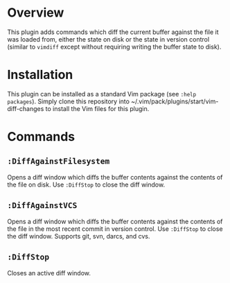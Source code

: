 # Overview

This plugin adds commands which diff the current buffer against the file it
was loaded from, either the state on disk or the state in version control
(similar to `vimdiff` except without requiring writing the buffer state to
disk).

# Installation

This plugin can be installed as a standard Vim package (see `:help packages`).
Simply clone this repository into ~/.vim/pack/plugins/start/vim-diff-changes to
install the Vim files for this plugin.

# Commands

## `:DiffAgainstFilesystem`

Opens a diff window which diffs the buffer contents against the contents of
the file on disk. Use `:DiffStop` to close the diff window.

## `:DiffAgainstVCS`

Opens a diff window which diffs the buffer contents against the contents of
the file in the most recent commit in version control. Use `:DiffStop` to
close the diff window. Supports git, svn, darcs, and cvs.

## `:DiffStop`

Closes an active diff window.
